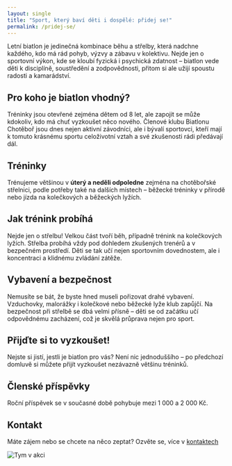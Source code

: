 ```yaml
---
layout: single
title: "Sport, který baví děti i dospělé: přidej se!"
permalink: /pridej-se/
---
```


Letní biatlon je jedinečná kombinace běhu a střelby, která nadchne každého, kdo má rád pohyb, výzvy a zábavu v kolektivu. Nejde jen o sportovní výkon, kde se kloubí fyzická i psychická zdatnost – biatlon vede děti k disciplíně, soustředění a zodpovědnosti, přitom si ale užijí spoustu radosti a kamarádství.

## Pro koho je biatlon vhodný?

Tréninky jsou otevřené zejména dětem od 8 let, ale zapojit se může kdokoliv, kdo má chuť vyzkoušet něco nového. Členové klubu Biatlonu Chotěboř jsou dnes nejen aktivní závodníci, ale i bývalí sportovci, kteří mají k tomuto krásnému sportu celoživotní vztah a své zkušenosti rádi předávají dál.

## Tréninky

Trénujeme většinou v **úterý a neděli odpoledne** zejména na chotěbořské střelnici, podle potřeby také na dalších místech – běžecké tréninky v přírodě nebo jízda na kolečkových a běžeckých lyžích.

## Jak trénink probíhá

Nejde jen o střelbu! Velkou část tvoří běh, případně trénink na kolečkových lyžích. Střelba probíhá vždy pod dohledem zkušených trenérů a v bezpečném prostředí. Děti se tak učí nejen sportovním dovednostem, ale i koncentraci a klidnému zvládání zátěže.

## Vybavení a bezpečnost

Nemusíte se bát, že byste hned museli pořizovat drahé vybavení. Vzduchovky, malorážky i kolečkové nebo běžecké lyže klub zapůjčí. Na bezpečnost při střelbě se dbá velmi přísně – děti se od začátku učí odpovědnému zacházení, což je skvělá průprava nejen pro sport.

## Přijďte si to vyzkoušet!

Nejste si jistí, jestli je biatlon pro vás? Není nic jednoduššího – po předchozí domluvě si můžete přijít vyzkoušet nezávazně většinu tréninků.

## Členské příspěvky

Roční příspěvek se v současné době pohybuje mezi 1 000 a 2 000 Kč.

## Kontakt

Máte zájem nebo se chcete na něco zeptat? Ozvěte se, více v [kontaktech](/kontakt/)

![Tym v akci](/assets/images/posts/strelnice-mapa.jpg)

